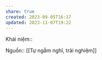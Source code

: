 ```yaml
---
share: true
created: 2023-09-05T16:17
updated: 2023-11-07T19:22
---
```

Khái niệm:: 

Nguồn:: [[Tự ngẫm nghĩ, trải nghiệm]]